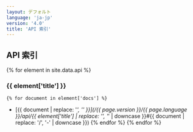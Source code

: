 ```yaml
---
layout: デフォルト
language: 'ja-jp'
version: '4.0'
title: 'API 索引'
---
```


## API 索引
{% for element in site.data.api %}
### {{ element['title'] }}
    {% for document in element['docs'] %}
* [{{ document | replace: '_', '\' }}](/{{ page.version }}/{{ page.language }}/api/{{ element['title'] | replace: '\', '_' | downcase }}#{{ document | replace: '/', '-' | downcase }})
    {% endfor %}
{% endfor %}

